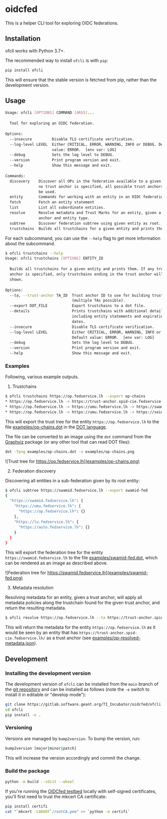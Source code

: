 # oidcfed

This is a helper CLI tool for exploring OIDC federations.

## Installation

ofcli works with Python 3.7+.

The recommended way to install `ofcli` is with `pip`:

```bash
pip install ofcli
```

This will ensure that the stable version is fetched from pip, rather than the development version.

## Usage

```bash
Usage: ofcli [OPTIONS] COMMAND [ARGS]...

  Tool for exploring an OIDC federation.

Options:
  --insecure         Disable TLS certificate verification.
  --log-level LEVEL  Either CRITICAL, ERROR, WARNING, INFO or DEBUG. Default
                     value: ERROR.  [env var: LOG]
  --debug            Sets the log level to DEBUG.
  --version          Print program version and exit.
  --help             Show this message and exit.

Commands:
  discovery    Discover all OPs in the federation available to a given RP. If
               no trust anchor is specified, all possible trust anchors will
               be used.
  entity       Commands for working with an entity in an OIDC federation.
  fetch        Fetch an entity statement
  list         List all subordinate entities.
  resolve      Resolve metadata and Trust Marks for an entity, given a trust
               anchor and entity type.
  subtree      Discover federation subtree using given entity as root.
  trustchains  Builds all trustchains for a given entity and prints them.
```

For each subcommand, you can use the `--help` flag to get more information about the subcommand.

```bash
$ ofcli trustchains --help
Usage: ofcli trustchains [OPTIONS] ENTITY_ID

  Builds all trustchains for a given entity and prints them. If any trust
  anchor is specified, only trustchains ending in the trust anchor will be
  shown.

Options:
  --ta, --trust-anchor TA_ID  Trust anchor ID to use for building trustchains
                              (multiple TAs possible).
  --export DOT_FILE           Export trustchains to a dot file.
  --details                   Prints trustchains with additional details,
                              including entity statements and expiration
                              dates.
  --insecure                  Disable TLS certificate verification.
  --log-level LEVEL           Either CRITICAL, ERROR, WARNING, INFO or DEBUG.
                              Default value: ERROR.  [env var: LOG]
  --debug                     Sets the log level to DEBUG.
  --version                   Print program version and exit.
  --help                      Show this message and exit.
```

### Examples

Following, various example outputs.

1. Trustchains

```bash
$ ofcli trustchains https://op.fedservice.lh --export op-chains
* https://op.fedservice.lh -> https://trust-anchor.spid-cie.fedservice.lh/
* https://op.fedservice.lh -> https://umu.fedservice.lh -> https://swamid.fedservice.lh
* https://op.fedservice.lh -> https://umu.fedservice.lh -> https://seid.fedservice.lh
```

This will export the trust tree for the entity `https://op.fedservice.lh` to the file [examples/op-chains.dot](examples/op-chains.dot) in the [DOT language](https://en.wikipedia.org/wiki/DOT_(graph_description_language)).

The file can be converted to an image using the `dot` command from the [Graphviz](https://graphviz.org/) package (or any other tool that can read DOT files):

```bash
dot -Tpng examples/op-chains.dot -o examples/op-chains.png
```

![Trust tree for https://op.fedservice.lh](examples/op-chains.png)


2. Federation discovery

Discovering all entities in a sub-federation given by its root entity:

```bash
$ ofcli subtree https://swamid.fedservice.lh --export swamid-fed
{
  "https://swamid.fedservice.lh": {
    "https://umu.fedservice.lh": {
      "https://op.fedservice.lh": {}
    },
    "https://lu.fedservice.lh": {
      "https://auto.fedservice.lh": {}
    }
  }
}
```

This will export the federation tree for the entity `https://swamid.fedservice.lh` to the file [examples/swamid-fed.dot](examples/swamid-fed.json), which can be rendered as an image as described above.

![Federation tree for https://swamid.fedservice.lh](examples/swamid-fed.png)

3. Metadata resolution

Resolving metadata for an entity, given a trust anchor, will apply all metadata policies along the trustchain found for the given trust anchor, and return the resulting metadata.

```bash
$ ofcli resolve https://op.fedservice.lh --ta https://trust-anchor.spid-cie.fedservice.lh/ --entity-type openid_provider
```

This will return the metadata for the entity `https://op.fedservice.lh` as it would be seen by an entity that has `https://trust-anchor.spid-cie.fedservice.lh/` as a trust anchor (see [examples/op-resolved-metadata.json](examples/op-resolved-metadata.json)).

## Development

### Installing the development version

The development version of `ofcli` can be installed from the `main` branch of the [git repository](https://gitlab.software.geant.org/TI_Incubator/oidcfed/ofcli) and can be installed as follows (note the `-e` switch to install it in editable or "develop mode"):

```bash
git clone https://gitlab.software.geant.org/TI_Incubator/oidcfed/ofcli
cd ofcli
pip install -e .
```

### Versioning

Versions are managed by `bump2version`. To bump the version, run:

```bash
bump2version [major|minor|patch]
```

This will increase the version accordingly and commit the change.

### Build the package

```bash
python -m build --sdist --wheel
```

If you're running the [OIDCfed testbed](https://gitlab.geant.org/TI_Incubator/oidcfed/fedservice) locally with self-signed certificates, you'll first need to trust the mkcert CA certificate:

```bash
pip install certifi
cat "`mkcert -CAROOT`/rootCA.pem" >> `python -m certifi`
```
